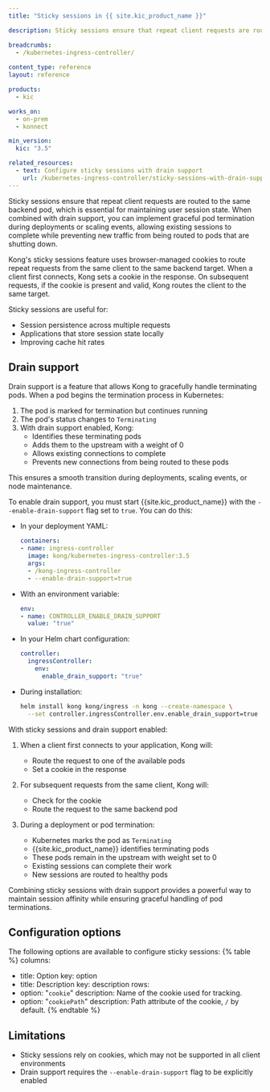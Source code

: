 ```yaml
---
title: "Sticky sessions in {{ site.kic_product_name }}"

description: Sticky sessions ensure that repeat client requests are routed to the same backend pod, which is essential for maintaining user session state.

breadcrumbs:
  - /kubernetes-ingress-controller/
  
content_type: reference
layout: reference

products:
  - kic

works_on:
  - on-prem
  - konnect

min_version:
  kic: "3.5"

related_resources:
  - text: Configure sticky sessions with drain support
    url: /kubernetes-ingress-controller/sticky-sessions-with-drain-support/
---
```


Sticky sessions ensure that repeat client requests are routed to the same backend pod, which is essential for maintaining user session state. When combined with drain support, you can implement graceful pod termination during deployments or scaling events, allowing existing sessions to complete while preventing new traffic from being routed to pods that are shutting down.

Kong's sticky sessions feature uses browser-managed cookies to route repeat requests from the same client to the same backend target. When a client first connects, Kong sets a cookie in the response. On subsequent requests, if the cookie is present and valid, Kong routes the client to the same target.

Sticky sessions are useful for:
- Session persistence across multiple requests
- Applications that store session state locally
- Improving cache hit rates

## Drain support

Drain support is a feature that allows Kong to gracefully handle terminating pods. When a pod begins the termination process in Kubernetes:

1. The pod is marked for termination but continues running
2. The pod's status changes to `Terminating`
3. With drain support enabled, Kong:
   - Identifies these terminating pods
   - Adds them to the upstream with a weight of 0
   - Allows existing connections to complete
   - Prevents new connections from being routed to these pods

This ensures a smooth transition during deployments, scaling events, or node maintenance.

To enable drain support, you must start {{site.kic_product_name}} with the `--enable-drain-support` flag set to `true`. You can do this:
* In your deployment YAML:

  ```yaml
  containers:
  - name: ingress-controller
    image: kong/kubernetes-ingress-controller:3.5
    args:
    - /kong-ingress-controller
    - --enable-drain-support=true
  ```

* With an environment variable:

  ```yaml
  env:
  - name: CONTROLLER_ENABLE_DRAIN_SUPPORT
    value: "true"
  ```

* In your Helm chart configuration:

  ```yaml
  controller:
    ingressController:
      env:
        enable_drain_support: "true"
  ```

* During installation:

  ```bash
  helm install kong kong/ingress -n kong --create-namespace \
    --set controller.ingressController.env.enable_drain_support=true
  ```

With sticky sessions and drain support enabled:

1. When a client first connects to your application, Kong will:
   - Route the request to one of the available pods
   - Set a cookie in the response

2. For subsequent requests from the same client, Kong will:
   - Check for the cookie
   - Route the request to the same backend pod

3. During a deployment or pod termination:
   - Kubernetes marks the pod as `Terminating`
   - {{site.kic_product_name}} identifies terminating pods
   - These pods remain in the upstream with weight set to 0
   - Existing sessions can complete their work
   - New sessions are routed to healthy pods

Combining sticky sessions with drain support provides a powerful way to maintain session affinity while ensuring graceful handling of pod terminations.

## Configuration options

The following options are available to configure sticky sessions:
{% table %}
columns:
  - title: Option
    key: option
  - title: Description
    key: description
rows:
  - option: "`cookie`"
    description: Name of the cookie used for tracking.
  - option: "`cookiePath`"
    description: Path attribute of the cookie, `/` by default.
{% endtable %}


## Limitations

- Sticky sessions rely on cookies, which may not be supported in all client environments
- Drain support requires the `--enable-drain-support` flag to be explicitly enabled